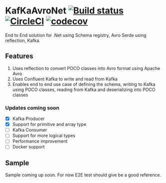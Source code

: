 # KafKaAvroNet [![Build status](https://ci.appveyor.com/api/projects/status/wscwrnu0d0s09s9b?svg=true)](https://ci.appveyor.com/project/anupkumarsharma/kafkaavronet) [![CircleCI](https://circleci.com/gh/anupkumarsharma/KafkaAvroNet/tree/master.svg?style=svg)](https://circleci.com/gh/anupkumarsharma/KafkaAvroNet/tree/master) [![codecov](https://codecov.io/gh/anupkumarsharma/KafkaAvroNet/branch/master/graph/badge.svg)](https://codecov.io/gh/anupkumarsharma/KafkaAvroNet)

End to End solution for .Net using Schema registry, Avro Serde using reflection, Kafka.

## Features ##

1. Uses reflection to convert POCO classes into Avro format using Apache Avro
2. Uses Confluent Kafka to write and read from Kafka 
3. Enables end to end use case of defining the schema, writing to Kafka using POCO classes, reading from Kafka and deserializing into POCO classes

### Updates coming soon

- [x] Kafka Producer
- [x] Support for primitive and array type 
- [ ] Kafka Consumer
- [ ] Support for more logical types 
- [ ] Performance improvement 
- [ ] Docker support

Sample
----------------

Sample coming up soon. For now E2E test should give be a good reference.